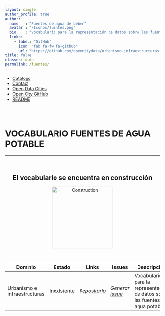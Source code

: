 ```yaml
---
layout: single
author_profile: true 
author:
  name   : "Fuentes de agua de beber"
  avatar : "/Iconos/fuentes.png"
  bio    : "Vocabulario para la representación de datos sobre las fuentes de agua potable."
  links:
    - label: "GitHub"
      icon: "fab fa-fw fa-github"
      url: "https://github.com/opencitydata/urbanismo-infraestructuras-fuentes-agua-potable"
title: false
classes: wide
permalink: /fuentes/
---
```


<head>
<link href="/CatalogoFEMP/stylesheet.css" rel="stylesheet"/>
  
  <nav class="style-4">
<ul class="menu-4">
	<li class="current"><a href="https://opencitydata.github.io/CatalogoFEMP/" data-hover="Catálogo">Catálogo</a></li>
	<li class="left"><a href="/CatalogoFEMP/contact/" data-hover="Contact">Contact</a></li>
	<li class="left"><a href="http://vocab.linkeddata.es/datosabiertos/" data-hover="Open Data Cities">Open Data Cities</a></li>
	<li class="left"><a href="https://github.com/opencitydata/" data-hover="Open City GitHub">Open City GitHub</a></li>
	<li class="left"><a href="https://github.com/opencitydata/urbanismo-infraestructuras-fuentes-agua-potable/blob/master/README.md" data-hover="README">README</a></li>
</ul>
	</nav>
	<br><br>
  
</head>

<div id="bodyid">

<h1> VOCABULARIO FUENTES DE AGUA POTABLE </h1>
</div>
  
---

&nbsp;
 
 <h2 float="right" align="center"> El vocabulario se encuentra en construcción </h2>

<p float="right" align="center">   
<img src="/CatalogoFEMP/Iconos/constrA.png" alt="Construction" width="200"/>
</p>

&nbsp; &nbsp;

  
  
| Dominio |  Estado  |   Links   |   Issues   |   Descripción   |  
| -------- | -------- | --------- | ---------- | --------------- | 
| Urbanismo e infraestructuras | Inexistente | *[Repositorio](https://github.com/opencitydata/urbanismo-infraestructuras-fuentes-agua-potable)*  |  *[Generar issue](https://github.com/opencitydata/urbanismo-infraestructuras-fuentes-agua-potable/issues)*   | Vocabulario para la representación de datos sobre las fuentes de agua potable.  |
 
 
  

 

 
&nbsp;

